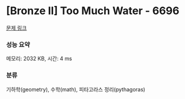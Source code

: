 # [Bronze II] Too Much Water - 6696 

[문제 링크](https://www.acmicpc.net/problem/6696) 

### 성능 요약

메모리: 2032 KB, 시간: 4 ms

### 분류

기하학(geometry), 수학(math), 피타고라스 정리(pythagoras)

